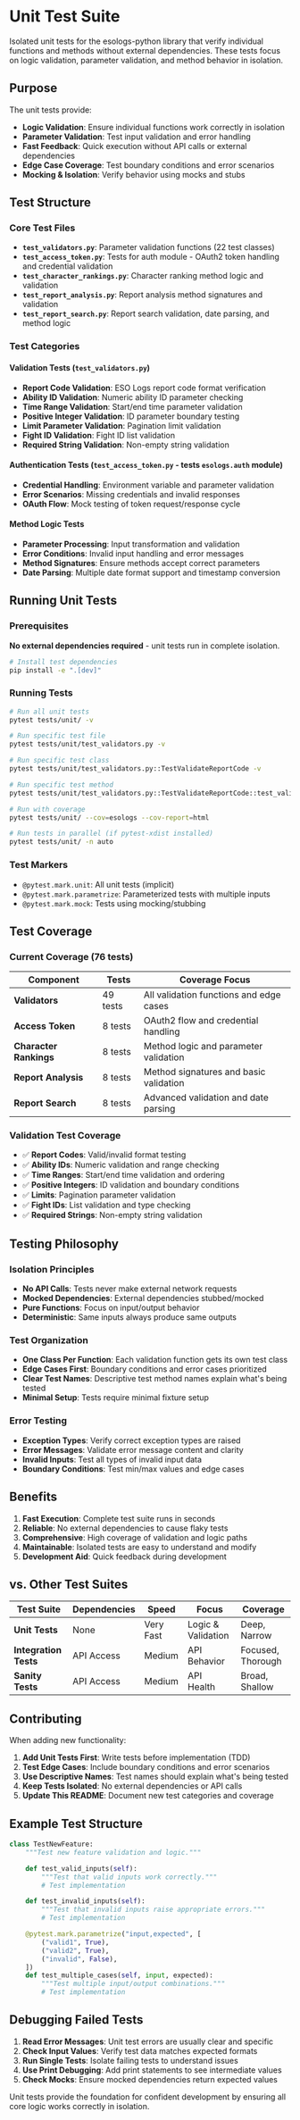 # Unit Test Suite

Isolated unit tests for the esologs-python library that verify individual functions and methods without external dependencies. These tests focus on logic validation, parameter validation, and method behavior in isolation.

## Purpose

The unit tests provide:
- **Logic Validation**: Ensure individual functions work correctly in isolation
- **Parameter Validation**: Test input validation and error handling
- **Fast Feedback**: Quick execution without API calls or external dependencies
- **Edge Case Coverage**: Test boundary conditions and error scenarios
- **Mocking & Isolation**: Verify behavior using mocks and stubs

## Test Structure

### Core Test Files

- **`test_validators.py`**: Parameter validation functions (22 test classes)
- **`test_access_token.py`**: Tests for auth module - OAuth2 token handling and credential validation
- **`test_character_rankings.py`**: Character ranking method logic and validation
- **`test_report_analysis.py`**: Report analysis method signatures and validation
- **`test_report_search.py`**: Report search validation, date parsing, and method logic

### Test Categories

#### Validation Tests (`test_validators.py`)
- **Report Code Validation**: ESO Logs report code format verification
- **Ability ID Validation**: Numeric ability ID parameter checking
- **Time Range Validation**: Start/end time parameter validation
- **Positive Integer Validation**: ID parameter boundary testing
- **Limit Parameter Validation**: Pagination limit validation
- **Fight ID Validation**: Fight ID list validation
- **Required String Validation**: Non-empty string validation

#### Authentication Tests (`test_access_token.py` - tests `esologs.auth` module)
- **Credential Handling**: Environment variable and parameter validation
- **Error Scenarios**: Missing credentials and invalid responses
- **OAuth Flow**: Mock testing of token request/response cycle

#### Method Logic Tests
- **Parameter Processing**: Input transformation and validation
- **Error Conditions**: Invalid input handling and error messages
- **Method Signatures**: Ensure methods accept correct parameters
- **Date Parsing**: Multiple date format support and timestamp conversion

## Running Unit Tests

### Prerequisites

**No external dependencies required** - unit tests run in complete isolation.

```bash
# Install test dependencies
pip install -e ".[dev]"
```

### Running Tests

```bash
# Run all unit tests
pytest tests/unit/ -v

# Run specific test file
pytest tests/unit/test_validators.py -v

# Run specific test class
pytest tests/unit/test_validators.py::TestValidateReportCode -v

# Run specific test method
pytest tests/unit/test_validators.py::TestValidateReportCode::test_valid_codes -v

# Run with coverage
pytest tests/unit/ --cov=esologs --cov-report=html

# Run tests in parallel (if pytest-xdist installed)
pytest tests/unit/ -n auto
```

### Test Markers

- `@pytest.mark.unit`: All unit tests (implicit)
- `@pytest.mark.parametrize`: Parameterized tests with multiple inputs
- `@pytest.mark.mock`: Tests using mocking/stubbing

## Test Coverage

### Current Coverage (76 tests)

| Component | Tests | Coverage Focus |
|-----------|-------|----------------|
| **Validators** | 49 tests | All validation functions and edge cases |
| **Access Token** | 8 tests | OAuth2 flow and credential handling |
| **Character Rankings** | 8 tests | Method logic and parameter validation |
| **Report Analysis** | 8 tests | Method signatures and basic validation |
| **Report Search** | 8 tests | Advanced validation and date parsing |

### Validation Test Coverage
- ✅ **Report Codes**: Valid/invalid format testing
- ✅ **Ability IDs**: Numeric validation and range checking
- ✅ **Time Ranges**: Start/end time validation and ordering
- ✅ **Positive Integers**: ID validation and boundary conditions
- ✅ **Limits**: Pagination parameter validation
- ✅ **Fight IDs**: List validation and type checking
- ✅ **Required Strings**: Non-empty string validation

## Testing Philosophy

### Isolation Principles
- **No API Calls**: Tests never make external network requests
- **Mocked Dependencies**: External dependencies stubbed/mocked
- **Pure Functions**: Focus on input/output behavior
- **Deterministic**: Same inputs always produce same outputs

### Test Organization
- **One Class Per Function**: Each validation function gets its own test class
- **Edge Cases First**: Boundary conditions and error cases prioritized
- **Clear Test Names**: Descriptive test method names explain what's being tested
- **Minimal Setup**: Tests require minimal fixture setup

### Error Testing
- **Exception Types**: Verify correct exception types are raised
- **Error Messages**: Validate error message content and clarity
- **Invalid Inputs**: Test all types of invalid input data
- **Boundary Conditions**: Test min/max values and edge cases

## Benefits

1. **Fast Execution**: Complete test suite runs in seconds
2. **Reliable**: No external dependencies to cause flaky tests
3. **Comprehensive**: High coverage of validation and logic paths
4. **Maintainable**: Isolated tests are easy to understand and modify
5. **Development Aid**: Quick feedback during development

## vs. Other Test Suites

| Test Suite | Dependencies | Speed | Focus | Coverage |
|-----------|-------------|-------|-------|----------|
| **Unit Tests** | None | Very Fast | Logic & Validation | Deep, Narrow |
| **Integration Tests** | API Access | Medium | API Behavior | Focused, Thorough |
| **Sanity Tests** | API Access | Medium | API Health | Broad, Shallow |

## Contributing

When adding new functionality:

1. **Add Unit Tests First**: Write tests before implementation (TDD)
2. **Test Edge Cases**: Include boundary conditions and error scenarios
3. **Use Descriptive Names**: Test names should explain what's being tested
4. **Keep Tests Isolated**: No external dependencies or API calls
5. **Update This README**: Document new test categories and coverage

## Example Test Structure

```python
class TestNewFeature:
    """Test new feature validation and logic."""

    def test_valid_inputs(self):
        """Test that valid inputs work correctly."""
        # Test implementation

    def test_invalid_inputs(self):
        """Test that invalid inputs raise appropriate errors."""
        # Test implementation

    @pytest.mark.parametrize("input,expected", [
        ("valid1", True),
        ("valid2", True),
        ("invalid", False),
    ])
    def test_multiple_cases(self, input, expected):
        """Test multiple input/output combinations."""
        # Test implementation
```

## Debugging Failed Tests

1. **Read Error Messages**: Unit test errors are usually clear and specific
2. **Check Input Values**: Verify test data matches expected formats
3. **Run Single Tests**: Isolate failing tests to understand issues
4. **Use Print Debugging**: Add print statements to see intermediate values
5. **Check Mocks**: Ensure mocked dependencies return expected values

Unit tests provide the foundation for confident development by ensuring all core logic works correctly in isolation.
